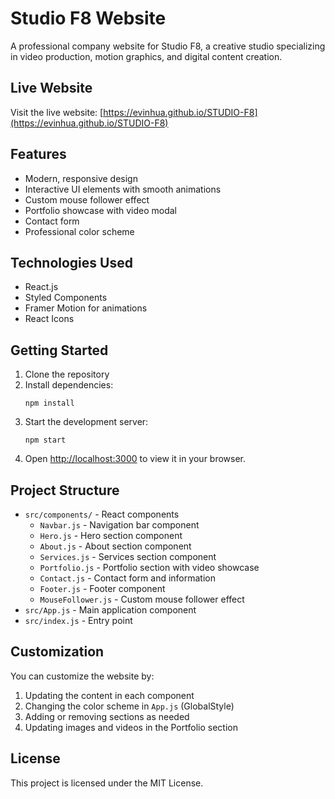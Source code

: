 # Studio F8 Website

A professional company website for Studio F8, a creative studio specializing in video production, motion graphics, and digital content creation.

## Live Website

Visit the live website: [https://evinhua.github.io/STUDIO-F8](https://evinhua.github.io/STUDIO-F8)

## Features

- Modern, responsive design
- Interactive UI elements with smooth animations
- Custom mouse follower effect
- Portfolio showcase with video modal
- Contact form
- Professional color scheme

## Technologies Used

- React.js
- Styled Components
- Framer Motion for animations
- React Icons

## Getting Started

1. Clone the repository
2. Install dependencies:
   ```
   npm install
   ```
3. Start the development server:
   ```
   npm start
   ```
4. Open [http://localhost:3000](http://localhost:3000) to view it in your browser.

## Project Structure

- `src/components/` - React components
  - `Navbar.js` - Navigation bar component
  - `Hero.js` - Hero section component
  - `About.js` - About section component
  - `Services.js` - Services section component
  - `Portfolio.js` - Portfolio section with video showcase
  - `Contact.js` - Contact form and information
  - `Footer.js` - Footer component
  - `MouseFollower.js` - Custom mouse follower effect
- `src/App.js` - Main application component
- `src/index.js` - Entry point

## Customization

You can customize the website by:

1. Updating the content in each component
2. Changing the color scheme in `App.js` (GlobalStyle)
3. Adding or removing sections as needed
4. Updating images and videos in the Portfolio section

## License

This project is licensed under the MIT License.
